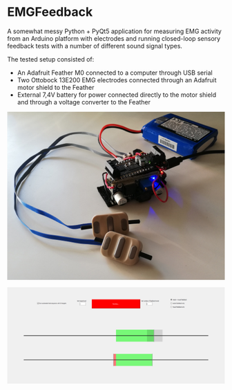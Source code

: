 # EMGFeedback

A somewhat messy Python + PyQt5 application for measuring EMG activity from an Arduino platform with electrodes and running closed-loop sensory feedback tests with a number of different sound signal types. 

The tested setup consisted of: 

- An Adafruit Feather M0 connected to a computer through USB serial
- Two Ottobock 13E200 EMG electrodes connected through an Adafruit motor shield to the Feather
- External 7,4V battery for power connected directly to the motor shield and through a voltage converter to the Feather

![Setup](images/setup.jpg)

![UI](images/visualfeedback.png)
